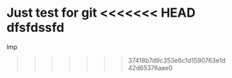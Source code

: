 Just test for git
<<<<<<< HEAD
dfsfdssfd
=======
lmp
>>>>>>> 37418b7d9c353e6c1d1590763e1d42d65376aae0

